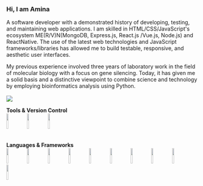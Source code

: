 ### Hi, I am Amina
A software developer with a demonstrated history of developing, testing, and maintaining web applications. I am skilled in HTML/CSS/JavaScript's ecosystem ME(R/V)N(MongoDB, Express.js, React.js /Vue.js, Node.js) and ReactNative. The use of the latest web technologies and JavaScript frameworks/libraries has allowed me to build testable, responsive, and aesthetic user interfaces.

My previous experience involved three years of laboratory work in the field of molecular biology with a focus on gene silencing. Today, it has given me a solid basis and a distinctive viewpoint to combine science and technology by employing bioinformatics analysis using Python.
<br/>
<br/>
[![](https://img.shields.io/badge/dev.to-0A0A0A?style=for-the-badge&logo=devdotto&logoColor=white)](https://aminase.github.io/portfolio/)<br/>

<b>Tools & Version Control</b><br/>
<img width="10%" height=40 src="https://cdn.jsdelivr.net/gh/devicons/devicon/icons/github/github-original.svg"/>
<img width="10%" height=40 src="https://cdn.jsdelivr.net/gh/devicons/devicon/icons/npm/npm-original-wordmark.svg" />
<img width="10%" height=40 src="https://cdn.jsdelivr.net/gh/devicons/devicon/icons/vscode/vscode-original.svg" />
<br/>
<br/>

<b>Languages & Frameworks</b><br/>
<img width="10%" height=40 src="https://cdn.jsdelivr.net/gh/devicons/devicon/icons/python/python-original.svg"/>
<img width="10%" height=40 src="https://cdn.jsdelivr.net/gh/devicons/devicon/icons/typescript/typescript-original.svg" />
<img width="10%" height=40 src="https://cdn.jsdelivr.net/gh/devicons/devicon/icons/javascript/javascript-plain.svg" />
<img width="10%" height=40 src="https://cdn.jsdelivr.net/gh/devicons/devicon/icons/html5/html5-original.svg" />
<img width="10%" height=40 src="https://cdn.jsdelivr.net/gh/devicons/devicon/icons/css3/css3-original.svg" />
<img width="10%" height=40 src="https://cdn.jsdelivr.net/gh/devicons/devicon/icons/tailwindcss/tailwindcss-original-wordmark.svg" />
<img width="10%" height=40 src="https://cdn.jsdelivr.net/gh/devicons/devicon/icons/react/react-original.svg" />
<img width="10%" height=40 src="https://cdn.jsdelivr.net/gh/devicons/devicon/icons/redux/redux-original.svg" />
<img width="10%" height=40 src="https://cdn.jsdelivr.net/gh/devicons/devicon/icons/vuejs/vuejs-original.svg" />
<img width="10%" height=40 src="https://cdn.jsdelivr.net/gh/devicons/devicon/icons/nextjs/nextjs-original.svg">

<br/>
<br/>
<!--
<b>🧪 Testing</b><br/> -->

   




<!--
**aminase/aminase** is a ✨ _special_ ✨ repository because its `README.md` (this file) appears on your GitHub profile.

Here are some ideas to get you started:

- 🔭 I’m currently working on ...
- 🌱 I’m currently learning ...
- 👯 I’m looking to collaborate on ...
- 🤔 I’m looking for help with ...
- 💬 Ask me about ...
- 📫 How to reach me: ...
- 😄 Pronouns: ...
- ⚡ Fun fact: ...
-->
